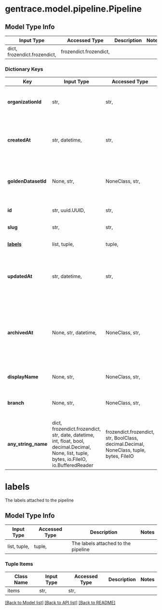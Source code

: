 # gentrace.model.pipeline.Pipeline

## Model Type Info
Input Type | Accessed Type | Description | Notes
------------ | ------------- | ------------- | -------------
dict, frozendict.frozendict,  | frozendict.frozendict,  |  | 

### Dictionary Keys
Key | Input Type | Accessed Type | Description | Notes
------------ | ------------- | ------------- | ------------- | -------------
**organizationId** | str,  | str,  | The ID of the organization that owns the pipeline | 
**createdAt** | str, datetime,  | str,  | The date and time when the pipeline was created | value must conform to RFC-3339 date-time
**goldenDatasetId** | None, str,  | NoneClass, str,  | The ID of the golden dataset associated with the pipeline | 
**id** | str, uuid.UUID,  | str,  | The ID of the pipeline | value must be a uuid
**slug** | str,  | str,  | The slug of the pipeline | 
**[labels](#labels)** | list, tuple,  | tuple,  | The labels attached to the pipeline | 
**updatedAt** | str, datetime,  | str,  | The date and time when the pipeline was last updated | value must conform to RFC-3339 date-time
**archivedAt** | None, str, datetime,  | NoneClass, str,  | The date and time when the pipeline was archived, can be null if the pipeline has not been archived | [optional] value must conform to RFC-3339 date-time
**displayName** | None, str,  | NoneClass, str,  | The name of the pipeline | [optional] 
**branch** | None, str,  | NoneClass, str,  | The branch that the pipeline is associated with | [optional] 
**any_string_name** | dict, frozendict.frozendict, str, date, datetime, int, float, bool, decimal.Decimal, None, list, tuple, bytes, io.FileIO, io.BufferedReader | frozendict.frozendict, str, BoolClass, decimal.Decimal, NoneClass, tuple, bytes, FileIO | any string name can be used but the value must be the correct type | [optional]

# labels

The labels attached to the pipeline

## Model Type Info
Input Type | Accessed Type | Description | Notes
------------ | ------------- | ------------- | -------------
list, tuple,  | tuple,  | The labels attached to the pipeline | 

### Tuple Items
Class Name | Input Type | Accessed Type | Description | Notes
------------- | ------------- | ------------- | ------------- | -------------
items | str,  | str,  |  | 

[[Back to Model list]](../../README.md#documentation-for-models) [[Back to API list]](../../README.md#documentation-for-api-endpoints) [[Back to README]](../../README.md)


